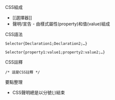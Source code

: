 CSS組成
- [[選擇器]]
- 聲明/宣告 - 由樣式屬性(property)和值(value)組成

CSS語法
```
Selector{Declaration1;Declaration2;…}
```

```
Selector{property1:value1;property2:value2;…}
```

CSS註釋
```
/* 這是CSS註釋 */
```

要點整理
- CSS聲明總是以分號(;)結束